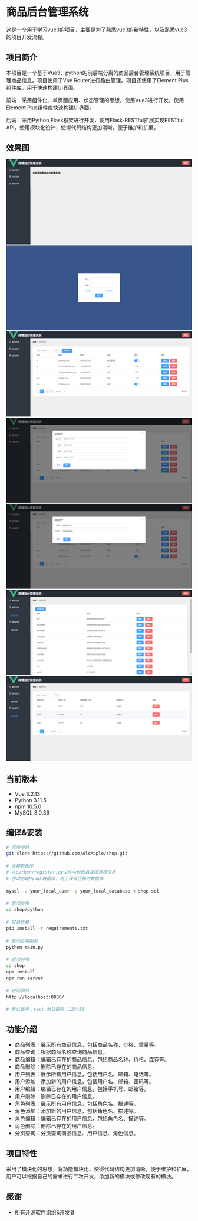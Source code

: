 # 商品后台管理系统

这是一个用于学习vue3的项目，主要是为了熟悉vue3的新特性，以及熟悉vue3的项目开发流程。

## 项目简介

本项目是一个基于Vue3、python的前后端分离的商品后台管理系统项目，用于管理商品信息。项目使用了Vue Router进行路由管理。项目还使用了Element Plus组件库，用于快速构建UI界面。

前端：采用组件化、单页面应用、状态管理的思想，使用Vue3进行开发，使用Element Plus组件库快速构建UI界面。

后端：采用Python Flask框架进行开发，使用Flask-RESTful扩展实现RESTful API，使用模块化设计，使得代码结构更加清晰，便于维护和扩展。

## 效果图

![1](./img/1.PNG)
![2](./img/2.PNG)
![3](./img/3.PNG)
![4](./img/4.PNG)
![5](./img/5.PNG)
![6](./img/6.PNG)
![7](./img/7.PNG)

## 当前版本

- Vue 3.2.13
- Python 3.11.5
- npm 10.5.0
- MySQL 8.0.36

## 编译&安装

```bash
# 克隆项目
git clone https://github.com/AlcMaple/shop.git

# 迁移数据库
# 在python/register.py文件中修改数据库连接信息
# 手动创建MySQL数据库，用于保存迁移的数据库

mysql -u your_local_user -p your_local_database < shop.sql

# 启动后端
cd shop/python

# 安装依赖
pip install -r requirements.txt

# 启动后端服务
python main.py

# 启动前端
cd shop
npm install
npm run server

# 访问项目
http://localhost:8080/

# 默认账号：test 默认密码：123456
```

## 功能介绍

- 商品列表：展示所有商品信息，包括商品名称、价格、重量等。
- 商品查询：根据商品名称查询商品信息。
- 商品编辑：编辑已存在的商品信息，包括商品名称、价格、库存等。
- 商品删除：删除已存在的商品信息。
- 用户列表：展示所有用户信息，包括用户名、邮箱、电话等。
- 用户添加：添加新的用户信息，包括用户名、邮箱、密码等。
- 用户编辑：编辑已存在的用户信息，包括手机号、邮箱等。
- 用户删除：删除已存在的用户信息。
- 角色列表：展示所有用户信息，包括角色名、描述等。
- 角色添加：添加新的用户信息，包括角色名、描述等。
- 角色编辑：编辑已存在的用户信息，包括角色名、描述等。
- 角色删除：删除已存在的用户信息。
- 分页查询：分页查询商品信息、用户信息、角色信息。

## 项目特性

采用了模块化的思想，将功能模块化，使得代码结构更加清晰，便于维护和扩展，用户可以根据自己的需求进行二次开发，添加新的模块或修改现有的模块。

## 感谢

- 所有开源软件组织&开发者